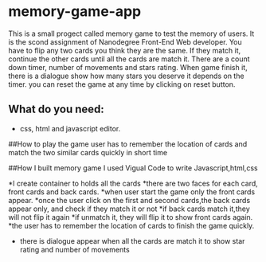 # memory-game-app

This is a small progect called memory game to test the memory of users. It is the scond assignment of Nanodegree Front-End Web developer. You have to flip any two cards you think they are the same. If they match it, continue the other cards until all the cards are match it. There are a count down timer, number of movements and stars rating.  When game finish it, there is a dialogue show how many stars you deserve it depends on the timer. you can reset the game at any time by clicking on reset button.           

## What do you need:
* css, html and javascript editor.

##How to play the game
user has to remember the location of cards and match the two similar cards quickly in short time  
 
##How I built memory game
I used Vigual Code to write Javascript,html,css

*I create container to holds all the cards
*there are two faces for each card, front cards and back cards.
*when user start the game only the front cards appear.
*once the user click on the first and second cards,the back cards appear only, and check  if they match it or not
*if back cards match it,they will not flip it again 
*if unmatch it, they will flip it to show front cards again.
*the user has to remember the location of cards to finish the game quickly.
* there is dialogue appear when all the cards are match it to show star rating and number of movements   
